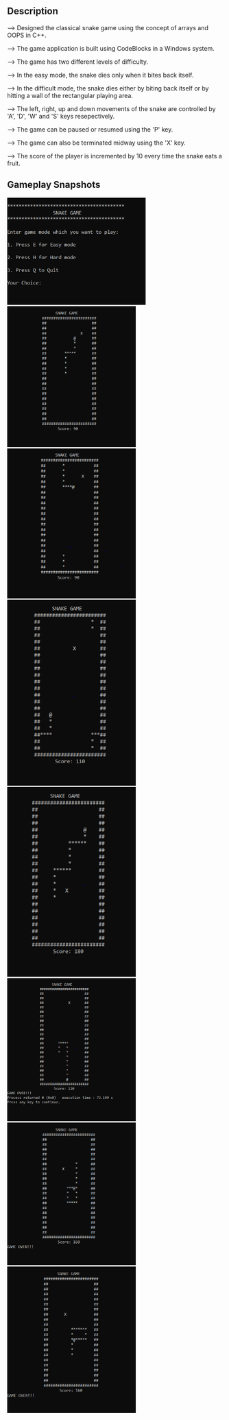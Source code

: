## Description

--> Designed the classical snake game using the concept of arrays and OOPS in C++.

--> The game application is built using CodeBlocks in a Windows system.

--> The game has two different levels of difficulty.

--> In the easy mode, the snake dies only when it bites back itself. 

--> In the difficult mode, the snake dies either by biting back itself or by hitting a wall of the rectangular playing area.

--> The left, right, up and down movements of the snake are controlled by 'A', 'D', 'W' and 'S' keys resepectively.

--> The game can be paused or resumed using the 'P' key.

--> The game can also be terminated midway using the 'X' key.

--> The score of the player is incremented by 10 every time the snake eats a fruit.

## Gameplay Snapshots

<img src="images/snake_menu.PNG" height="250" >
<img src="images/snake_gameplay_1.PNG" width="300" >
<img src="images/snake_gameplay_2.PNG" width="300" >
<img src="images/snake_gameplay_3.PNG" width="300" >
<img src="images/snake_gameplay_4.PNG" width="300" >
<img src="images/snake_gameover_1.PNG" width="300" >
<img src="images/snake_gameover_2.PNG" width="300" >
<img src="images/snake_gameover_3.PNG" width="300" >
